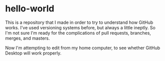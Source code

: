 # hello-world

This is a repository that I made in order to try to understand how GitHub works. I've used versioning systems before, but always a little ineptly. So I'm not sure I'm ready for the complications of pull requests, branches, merges, and masters.

Now I'm attempting to edit from my home computer, to see whether GitHub Desktop will work properly.